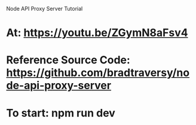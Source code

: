Node API Proxy Server Tutorial
# At: https://youtu.be/ZGymN8aFsv4
# Reference Source Code: https://github.com/bradtraversy/node-api-proxy-server

# To start: npm run dev